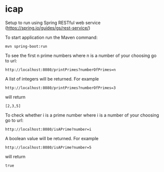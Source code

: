 # icap
Setup to run using Spring RESTful web service (https://spring.io/guides/gs/rest-service/)

To start application run the Maven command:

`mvn spring-boot:run`

To see the first n prime numbers where n is a number of your choosing go to url:

`http://localhost:8080/printPrimes?numberOfPrimes=n`

A list of integers will be returned.  For example

`http://localhost:8080/printPrimes?numberOfPrimes=3`

will return

`[2,3,5]`

To check whether i is a prime number where i is a number of your choosing go to url:

`http://localhost:8080/isAPrime?number=i`

A boolean value will be returned.  For example

`http://localhost:8080/isAPrime?number=5`

will return 

`true`

